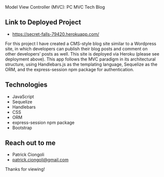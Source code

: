 Model View Controller (MVC): PC MVC Tech Blog

## Link to Deployed Project

-  https://secret-falls-79420.herokuapp.com/

For this project I have created a CMS-style blog site similar to a Wordpress site, in which developers can publish their blog posts and comment on other developers’ posts as well.
This site is deployed via Heroku (please see deployment above). This app follows the MVC paradigm in its architectural structure, using Handlebars.js as the templating language, Sequelize as the ORM, and the express-session npm package for authentication.

## Technologies

-  JavaScript
-  Sequelize
-  Handlebars
-  CSS
-  ORM
-  express-session npm package
-  Bootstrap

## Reach out to me

-  Patrick Ciongoli
-  patrick.ciongoli@gmail.com

Thanks for viewing!
